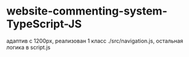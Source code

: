 # website-commenting-system-TypeScript-JS
адаптив с 1200px, реализован 1 класс ./src/navigation.js, остальная логика в script.js
